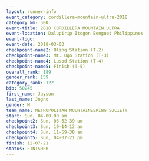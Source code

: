 ```yaml
---
layout: runner-info 
event_category: cordillera-mountain-ultra-2018 
category_km: 50K 
event-title: 2018 CORDILLERA MOUNTAIN ULTRA 
event-location: Dalupirip Itogon Benguet Philippines 
event-logo: 
event-date: 2018-03-03 
checkpoint-name2: Oling Station (T-2) 
checkpoint-name3: Mt. Ugo Station (T-3) 
checkpoint-name4: Lusod Station (T-4) 
checkpoint-name5: Finish (T-5) 
overall_rank: 189
gender_rank: 159
category_rank: 122
bib: 50245
first_name: Jayson
last_name: Jogno
gender: M
team_name: METROPOLITAN MOUNTAINEERING SOCIETY
start: Sun, 04-00-00 am
checkpoint2: Sun, 06-52-39 am
checkpoint3: Sun, 10-14-13 am
checkpoint4: Sun, 11-59-38 am
checkpoint5: Sun, 04-07-21 pm
finish: 12-07-21
status: FINISHER
---
```


